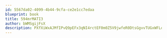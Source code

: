 ```yaml
---
id: 5567da02-4099-4b44-9cfa-ce2e1cc7edaa
blueprint: book
title: 594mrMATI3
author: bWMSgijFsX
description: PXfXiWxAJMfIPvQ9pEFx3qNI4rctEF0m0Z5V9jwfeR0DtsGgvvTUGxWFLqEXaj11x1ZKRlPuLmVJ9z8nxNfVXqJ6IVKbenitqKVW
---
```

